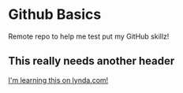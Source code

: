 Github Basics
==============

Remote repo to help me test put my GitHub skillz!

## This really needs another header

[I'm learning this on lynda.com!](http://www.lynda.com)
